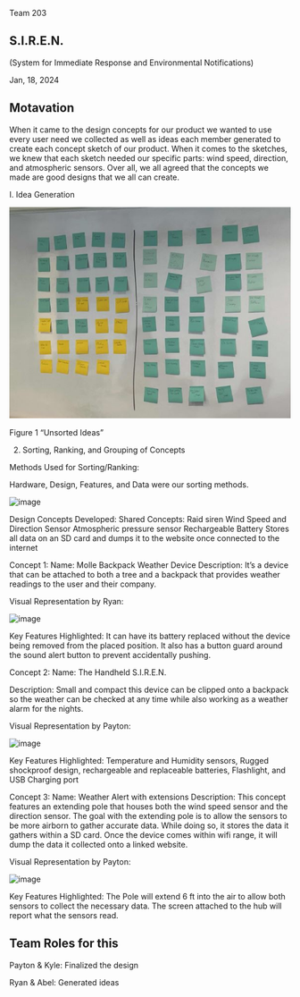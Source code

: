Team 203

## S.I.R.E.N.
(System for Immediate Response and Environmental Notifications)

Jan, 18, 2024

## Motavation
When it came to the design concepts for our product we wanted to use every user need we collected as well as ideas each member generated to create each concept sketch of our product. When it comes to the sketches, we knew that each sketch needed our specific parts: wind speed, direction, and atmospheric sensors. Over all, we all agreed that the concepts we made are good designs that we all can create.


I. Idea Generation


![stick1](https://github.com/S-I-R-E-N-Team-203-EGR-314/S.I.R.E.N-Team-203-EGR-314.github.io/blob/d214aa7c7b0850ce36a2d7efeff501148499e54a/pic/stick1.JPG)

Figure 1 “Unsorted Ideas”

2. Sorting, Ranking, and Grouping of Concepts
   
Methods Used for Sorting/Ranking:

Hardware, Design, Features, and Data were our sorting methods.

![image](https://github.com/S-I-R-E-N-Team-203-EGR-314/S.I.R.E.N-Team-203-EGR-314.github.io/assets/157171278/7c903b66-4d94-4c92-a062-29033987cbfc)


Design Concepts Developed:
Shared Concepts: 
Raid siren
Wind Speed and Direction Sensor
Atmospheric pressure sensor
Rechargeable Battery 
Stores all data on an SD card and dumps it to the website once connected to the internet



Concept 1:
Name: Molle Backpack Weather Device
Description: It’s a device that can be attached to both a tree and a backpack that provides weather readings to the user and their company.

Visual Representation by Ryan:

![image](https://github.com/S-I-R-E-N-Team-203-EGR-314/S.I.R.E.N-Team-203-EGR-314.github.io/assets/157171278/a882a2e2-9052-454d-81ae-29b5da7ce870)


Key Features Highlighted: It can have its battery replaced without the device being removed from the placed position. It also has a button guard around the sound alert button to prevent accidentally pushing. 


Concept 2:
Name: The Handheld S.I.R.E.N.

Description: Small and compact this device can be clipped onto a backpack so the weather can be checked at any time while also working as a weather alarm for the nights.

Visual Representation by Payton:

![image](https://github.com/S-I-R-E-N-Team-203-EGR-314/S.I.R.E.N-Team-203-EGR-314.github.io/assets/157171278/7a3927c4-b192-462a-9c58-635aec687ea6)



Key Features Highlighted:
Temperature and Humidity sensors, Rugged shockproof design, rechargeable and replaceable batteries, Flashlight, and USB Charging port

Concept 3:
Name: 
Weather Alert with extensions
Description:
This concept features an extending pole that houses both the wind speed sensor and the direction sensor. The goal with the extending pole is to allow the sensors to be more airborn to gather accurate data. While doing so, it stores the data it gathers within a SD card. Once the device comes within wifi range, it will dump the data it collected onto a linked website.

Visual Representation by Payton:

![image](https://github.com/S-I-R-E-N-Team-203-EGR-314/S.I.R.E.N-Team-203-EGR-314.github.io/assets/157171278/5eb18e65-c904-4a72-8c27-c3f9c00b9043)

Key Features Highlighted:
The Pole will extend 6 ft into the air to allow both sensors to collect the necessary data. The screen attached to the hub will report what the sensors read.

## Team Roles for this

Payton & Kyle: Finalized the design

Ryan & Abel: Generated ideas
